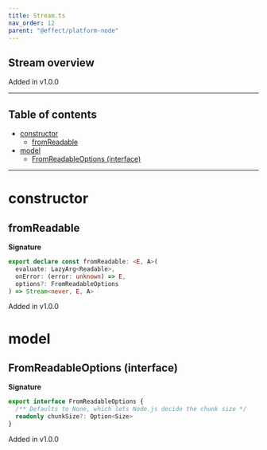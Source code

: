 ```yaml
---
title: Stream.ts
nav_order: 12
parent: "@effect/platform-node"
---
```


## Stream overview

Added in v1.0.0

---

<h2 class="text-delta">Table of contents</h2>

- [constructor](#constructor)
  - [fromReadable](#fromreadable)
- [model](#model)
  - [FromReadableOptions (interface)](#fromreadableoptions-interface)

---

# constructor

## fromReadable

**Signature**

```ts
export declare const fromReadable: <E, A>(
  evaluate: LazyArg<Readable>,
  onError: (error: unknown) => E,
  options?: FromReadableOptions
) => Stream<never, E, A>
```

Added in v1.0.0

# model

## FromReadableOptions (interface)

**Signature**

```ts
export interface FromReadableOptions {
  /** Defaults to None, which lets Node.js decide the chunk size */
  readonly chunkSize?: Option<Size>
}
```

Added in v1.0.0
